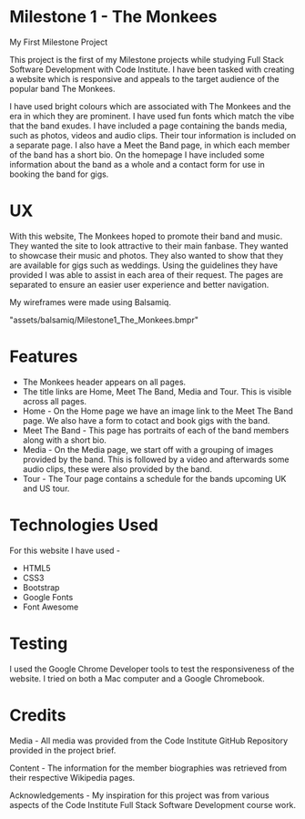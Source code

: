 # Milestone 1 - The Monkees

My First Milestone Project

This project is the first of my Milestone projects while studying Full Stack Software Development with Code Institute. I have been tasked with creating a website which is responsive and appeals to the target audience of the popular band The Monkees. 

I have used bright colours which are associated with The Monkees and the era in which they are prominent. I have used fun fonts which match the vibe that the band exudes. I have included a page containing the bands media, such as photos, videos and audio clips. Their tour information is included on a separate page. I also have a Meet the Band page, in which each member of the band has a short bio. On the homepage I have included some information about the band as a whole and a contact form for use in booking the band for gigs.



# UX

With this website, The Monkees hoped to promote their band and music. They wanted the site to look attractive to their main fanbase. They wanted to showcase their music and photos. They also wanted to show that they are available for gigs such as weddings. Using the guidelines they have provided I was able to assist in each area of their request. The pages are separated to ensure an easier user experience and better navigation.

My wireframes were made using Balsamiq. 

"assets/balsamiq/Milestone1_The_Monkees.bmpr"



# Features

- The Monkees header appears on all pages.
- The title links are Home, Meet The Band, Media and Tour. This is visible across all pages.
- Home - On the Home page we have an image link to the Meet The Band page. We also have a form to cotact and book gigs with the band.
- Meet The Band - This page has portraits of each of the band members along with a short bio.
- Media - On the Media page, we start off with a grouping of images provided by the band. This is followed by a video and afterwards some audio clips, these were also provided by the band.
- Tour - The Tour page contains a schedule for the bands upcoming UK and US tour.



# Technologies Used

For this website I have used -
- HTML5
- CSS3
- Bootstrap
- Google Fonts
- Font Awesome



# Testing

I used the Google Chrome Developer tools to test the responsiveness of the website. I tried on both a Mac computer and a Google Chromebook.


# Credits

Media - All media was provided from the Code Institute GitHub Repository provided in the project brief.

Content - The information for the member biographies was retrieved from their respective Wikipedia pages.

Acknowledgements - My inspiration for this project was from various aspects of the Code Institute Full Stack Software Development course work.